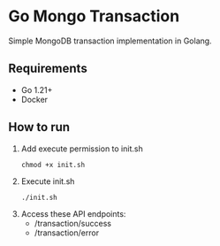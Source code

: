 # Go Mongo Transaction
Simple MongoDB transaction implementation in Golang.

## Requirements
- Go 1.21+
- Docker

## How to run
1. Add execute permission to init.sh
    ```
    chmod +x init.sh
    ```
2. Execute init.sh
    ```
    ./init.sh
    ```
3. Access these API endpoints:
   - /transaction/success
   - /transaction/error